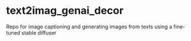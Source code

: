 # text2imag_genai_decor
Repo for image captioning and generating images from texts using a fine-tuned stable diffuser
